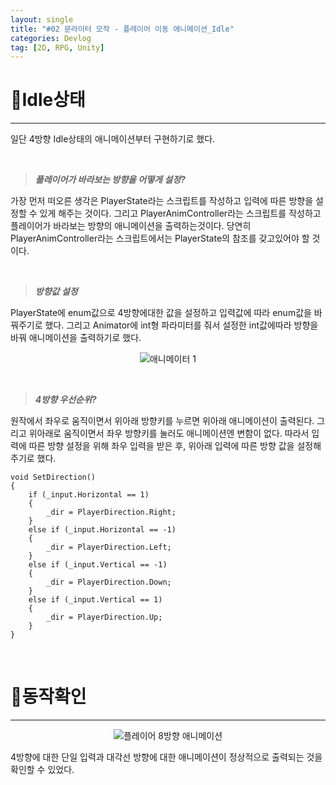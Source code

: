 ```yaml
---
layout: single
title: "#02 문라이터 모작 - 플레이어 이동 애니메이션_Idle"
categories: Devlog
tag: [2D, RPG, Unity]
---
```


# 📜Idle상태

---

일단 4방향 Idle상태의 애니메이션부터 구현하기로 했다. 

<br />

> ***플레이어가 바라보는 방향을 어떻게 설정?***

가장 먼저 떠오른 생각은 PlayerState라는 스크립트를 작성하고 입력에 따른 방향을 설정할 수 있게 해주는 것이다. 그리고 PlayerAnimController라는 스크립트를 작성하고 플레이어가 바라보는 방향의 애니메이션을 출력하는것이다. 당연히 PlayerAnimController라는 스크립트에서는 PlayerState의 참조를 갖고있어야 할 것이다.

<br />

> ***방향값 설정***

PlayerState에 enum값으로 4방향에대한 값을 설정하고 입력값에 따라 enum값을 바꿔주기로 했다. 그리고 Animator에 int형 파라미터를 줘서 설정한 int값에따라 방향을 바꿔 애니메이션을 출력하기로 했다. 

<p align="center"><img src="{{site.url}}/images/2023-03-22-2D_RPG_Copy02/애니메이터 1.png" alt="애니메이터 1" /></p>

<br />

> ***4방향 우선순위?***

원작에서 좌우로 움직이면서 위아래 방향키를 누르면 위아래 애니메이션이 출력된다. 그리고 위아래로 움직이면서 좌우 방향키를 눌러도 애니메이션엔 변함이 없다. 따라서 입력에 따른 방향 설정을 위해 좌우 입력을 받은 후, 위아래 입력에 따른 방향 값을 설정해주기로 했다.

```
void SetDirection()
{
    if (_input.Horizontal == 1)
    {
        _dir = PlayerDirection.Right;
    }
    else if (_input.Horizontal == -1)
    {
        _dir = PlayerDirection.Left;
    }
    else if (_input.Vertical == -1)
    {
        _dir = PlayerDirection.Down;
    }
    else if (_input.Vertical == 1)
    {
        _dir = PlayerDirection.Up;
    }
}

```

<br />

# 📜동작확인

---

<p align="center"><img src="{{site.url}}/images/2023-03-22-2D_RPG_Copy02/플레이어 8방향 애니메이션.gif" alt="플레이어 8방향 애니메이션" /></p>

4방향에 대한 단일 입력과 대각선 방향에 대한 애니메이션이 정상적으로 출력되는 것을 확인할 수 있었다.
